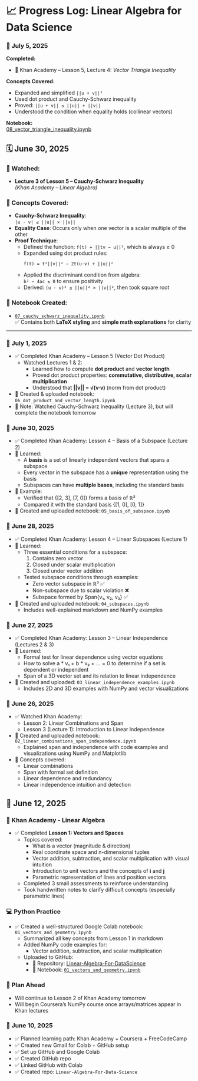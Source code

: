 # 📈 Progress Log: Linear Algebra for Data Science

### 📅 July 5, 2025

**Completed:**  
- 📘 Khan Academy – Lesson 5, Lecture 4: *Vector Triangle Inequality*

**Concepts Covered:**  
- Expanded and simplified `||u + v||²`
- Used dot product and Cauchy-Schwarz inequality
- Proved: `||u + v|| ≤ ||u|| + ||v||`
- Understood the condition when equality holds (collinear vectors)

**Notebook:**  
[08_vector_triangle_inequality.ipynb](https://github.com/EbraheemShaikh/Linear-Algebra-For-DataScience/blob/main/08_vector_triangle_inequality.ipynb)


## 🗓️ June 30, 2025

### 📘 Watched:
- **Lecture 3 of Lesson 5 – Cauchy-Schwarz Inequality**  
  *(Khan Academy – Linear Algebra)*

### 🧠 Concepts Covered:
- **Cauchy-Schwarz Inequality**:  
  `|u · v| ≤ ||u|| × ||v||`
- **Equality Case**: Occurs only when one vector is a scalar multiple of the other
- **Proof Technique**:
  - Defined the function: `f(t) = ||tv − u||²`, which is always ≥ 0
  - Expanded using dot product rules:
    ```
    f(t) = t²||v||² − 2t(u·v) + ||u||²
    ```
  - Applied the discriminant condition from algebra:  
    `b² − 4ac ≤ 0` to ensure positivity
  - Derived: `(u · v)² ≤ ||u||² × ||v||²`, then took square root

### 🧮 Notebook Created:
- [`07_cauchy_schwarz_inequality.ipynb`](https://github.com/EbraheemShaikh/Linear-Algebra-For-DataScience/blob/main/07_cauchy_schwarz_inequality.ipynb)  
  ✅ Contains both **LaTeX styling** and **simple math explanations** for clarity

---


### 📅 July 1, 2025
- ✅ Completed Khan Academy – Lesson 5 (Vector Dot Product)
  - Watched Lectures 1 & 2:
    - Learned how to compute **dot product** and **vector length**
    - Proved dot product properties: **commutative, distributive, scalar multiplication**
    - Understood that **||v|| = √(v·v)** (norm from dot product)
- 📓 Created & uploaded notebook: `06_dot_product_and_vector_length.ipynb`
- 📌 Note: Watched Cauchy-Schwarz Inequality (Lecture 3), but will complete the notebook tomorrow


### 📅 June 30, 2025
- ✅ Completed Khan Academy: Lesson 4 – Basis of a Subspace (Lecture 2)
- 🧠 Learned:
  - A **basis** is a set of linearly independent vectors that spans a subspace
  - Every vector in the subspace has a **unique** representation using the basis
  - Subspaces can have **multiple bases**, including the standard basis
- 🧮 Example:
  - Verified that {[2, 3], [7, 0]} forms a basis of ℝ²
  - Compared it with the standard basis {[1, 0], [0, 1]}
- 📓 Created and uploaded notebook: `05_basis_of_subspace.ipynb`


### 📅 June 28, 2025
- ✅ Completed Khan Academy: Lesson 4 – Linear Subspaces (Lecture 1)
- 🧠 Learned:
  - Three essential conditions for a subspace:
    1. Contains zero vector
    2. Closed under scalar multiplication
    3. Closed under vector addition
  - Tested subspace conditions through examples:
    - Zero vector subspace in ℝ³ ✅
    - Non-subspace due to scalar violation ❌
    - Subspace formed by Span{v₁, v₂, v₃} ✅
- 📓 Created and uploaded notebook: `04_subspaces.ipynb`
  - Includes well-explained markdown and NumPy examples


### 📅 June 27, 2025
- ✅ Completed Khan Academy: Lesson 3 – Linear Independence (Lectures 2 & 3)
- 🧠 Learned:
  - Formal test for linear dependence using vector equations
  - How to solve a * v₁ + b * v₂ + ... = 0 to determine if a set is dependent or independent
  - Span of a 3D vector set and its relation to linear independence
- 📓 Created and uploaded: `03_linear_independence_examples.ipynb`
  - Includes 2D and 3D examples with NumPy and vector visualizations

### 📅 June 26, 2025
- ✅ Watched Khan Academy:
  - Lesson 2: Linear Combinations and Span
  - Lesson 3 (Lecture 1): Introduction to Linear Independence
- 📓 Created and uploaded notebook: `02_linear_combinations_span_independence.ipynb`
  - Explained span and independence with code examples and visualizations using NumPy and Matplotlib
- 🧠 Concepts covered:
  - Linear combinations
  - Span with formal set definition
  - Linear dependence and redundancy
  - Linear independence intuition and detection


## 📅 June 12, 2025

### 🧠 Khan Academy - Linear Algebra
- ✅ Completed **Lesson 1: Vectors and Spaces**
  - Topics covered:
    - What is a vector (magnitude & direction)
    - Real coordinate space and n-dimensional tuples
    - Vector addition, subtraction, and scalar multiplication with visual intuition
    - Introduction to unit vectors and the concepts of **i** and **j**
    - Parametric representation of lines and position vectors
  - Completed 3 small assessments to reinforce understanding
  - Took handwritten notes to clarify difficult concepts (especially parametric lines)

### 💻 Python Practice
- ✅ Created a well-structured Google Colab notebook: `01_vectors_and_geometry.ipynb`
  - Summarized all key concepts from Lesson 1 in markdown
  - Added NumPy code examples for:
    - Vector addition, subtraction, and scalar multiplication
  - Uploaded to GitHub:
    - 📁 Repository: [Linear-Algebra-For-DataScience](https://github.com/EbraheemShaikh/Linear-Algebra-For-DataScience)
    - 📄 Notebook: [`01_vectors_and_geometry.ipynb`](https://github.com/EbraheemShaikh/Linear-Algebra-For-DataScience/blob/main/01_vectors_and_geometry.ipynb)

### 📌 Plan Ahead
- Will continue to Lesson 2 of Khan Academy tomorrow
- Will begin Coursera’s NumPy course once arrays/matrices appear in Khan lectures


### 📅 June 10, 2025
- ✅ Planned learning path: Khan Academy + Coursera + FreeCodeCamp
- ✅ Created new Gmail for Colab + GitHub setup
- ✅ Set up GitHub and Google Colab
- ✅ Created GitHub repo
- ✅ Linked GitHub with Colab
- ✅ Created repo: `Linear-Algebra-For-Data-Science`


